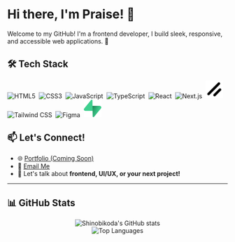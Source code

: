# Hi there, I'm Praise! 👋 
  

Welcome to my GitHub! I'm a frontend developer, I build sleek, responsive, and accessible web applications. 🚀  

## 🛠️ Tech Stack  
<div align="left">
  <img src="https://cdn.jsdelivr.net/gh/devicons/devicon/icons/html5/html5-original.svg" title="HTML5" alt="HTML5" width="40" height="40"/>&nbsp;
  <img src="https://cdn.jsdelivr.net/gh/devicons/devicon/icons/css3/css3-original.svg" title="CSS3" alt="CSS3" width="40" height="40"/>&nbsp;
  <img src="https://cdn.jsdelivr.net/gh/devicons/devicon/icons/javascript/javascript-original.svg" title="JavaScript" alt="JavaScript" width="40" height="40"/>&nbsp;
  <img src="https://cdn.jsdelivr.net/gh/devicons/devicon/icons/typescript/typescript-original.svg" title="TypeScript" alt="TypeScript" width="40" height="40"/>&nbsp;
  <img src="https://cdn.jsdelivr.net/gh/devicons/devicon/icons/react/react-original.svg" title="React" alt="React" width="40" height="40"/>&nbsp;
  <img src="https://cdn.jsdelivr.net/gh/devicons/devicon/icons/nextjs/nextjs-original.svg" title="Next.js" alt="Next.js" width="40" height="40"/>&nbsp;
  <img src="https://raw.githubusercontent.com/shadcn-ui/ui/main/apps/www/public/favicon.ico" title="ShadCN" alt="ShadCN" width="40" height="40"/>&nbsp;
  <img src="https://cdn.jsdelivr.net/gh/devicons/devicon/icons/tailwindcss/tailwindcss-original.svg" title="Tailwind CSS" alt="Tailwind CSS" width="40" height="40"/>&nbsp;
  <img src="https://cdn.jsdelivr.net/gh/devicons/devicon/icons/figma/figma-original.svg" title="Figma" alt="Figma" width="40" height="40"/>&nbsp;
  <img src="supabase-logo-icon.svg" title="Supabase" alt="Supabase" width="40" height="40"/>&nbsp;
</div>



## 📫 Let's Connect!  
- 🌐 [Portfolio (Coming Soon)]()  
- 📩 [Email Me](mailto:sirp2804@gmail.com)  
- 💬 Let's talk about **frontend, UI/UX, or your next project!**  

---

## 📊 GitHub Stats  

<div align="center">

  <!-- GitHub Stats -->
  <img src="https://github-readme-stats.vercel.app/api?username=shinobikoda&show_icons=true&theme=radical" alt="Shinobikoda's GitHub stats" />
  <br />

  <!-- Top Languages -->
  <img src="https://github-readme-stats.vercel.app/api/top-langs/?username=shinobikoda&layout=compact&theme=radical" alt="Top Languages" />
  <br />

</div>

